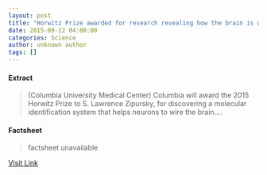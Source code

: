 ```yaml
---
layout: post
title: "Horwitz Prize awarded for research revealing how the brain is wired"
date: 2015-09-22 04:00:00
categories: Science
author: unknown author
tags: []
---
```



#### Extract
>(Columbia University Medical Center) Columbia will award the 2015 Horwitz Prize to S. Lawrence Zipursky, for discovering a molecular identification system that helps neurons to wire the brain....

#### Factsheet
>factsheet unavailable

[Visit Link](http://www.eurekalert.org/pub_releases/2015-09/cumc-hpa092215.php)


